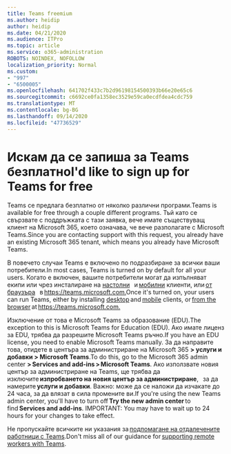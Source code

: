 ```yaml
---
title: Teams freemium
ms.author: heidip
author: heidip
ms.date: 04/21/2020
ms.audience: ITPro
ms.topic: article
ms.service: o365-administration
ROBOTS: NOINDEX, NOFOLLOW
localization_priority: Normal
ms.custom:
- "997"
- "6500005"
ms.openlocfilehash: 641702f433c7b2d96198154500393b66e20e65c6
ms.sourcegitcommit: c6692ce0fa1358ec3529e59ca0ecdfdea4cdc759
ms.translationtype: MT
ms.contentlocale: bg-BG
ms.lasthandoff: 09/14/2020
ms.locfileid: "47736529"
---
```

# <a name="id-like-to-sign-up-for-teams-for-free"></a><span data-ttu-id="ec711-102">Искам да се запиша за Teams безплатно</span><span class="sxs-lookup"><span data-stu-id="ec711-102">I'd like to sign up for Teams for free</span></span>

<span data-ttu-id="ec711-103">Teams се предлага безплатно от няколко различни програми.</span><span class="sxs-lookup"><span data-stu-id="ec711-103">Teams is available for free through a couple different programs.</span></span> <span data-ttu-id="ec711-104">Тъй като се свързвате с поддръжката с тази заявка, вече имате съществуващ клиент на Microsoft 365, което означава, че вече разполагате с Microsoft Teams.</span><span class="sxs-lookup"><span data-stu-id="ec711-104">Since you are contacting support with this request, you already have an existing Microsoft 365 tenant, which means you already have Microsoft Teams.</span></span>

<span data-ttu-id="ec711-105">В повечето случаи Teams е включено по подразбиране за всички ваши потребители.</span><span class="sxs-lookup"><span data-stu-id="ec711-105">In most cases, Teams is turned on by default for all your users.</span></span> <span data-ttu-id="ec711-106">Когато е включен, вашите потребители могат да изпълняват екипи или чрез инсталиране на [настолни](https://docs.microsoft.com/MicrosoftTeams/get-clients#desktop-client)   и [мобилни](https://docs.microsoft.com/MicrosoftTeams/get-clients#mobile-clients) клиенти, или [от браузъра](https://docs.microsoft.com/MicrosoftTeams/get-clients#web-client)   в <https://teams.microsoft.com.></span><span class="sxs-lookup"><span data-stu-id="ec711-106">Once it's turned on, your users can run Teams, either by installing [desktop](https://docs.microsoft.com/MicrosoftTeams/get-clients#desktop-client) and [mobile](https://docs.microsoft.com/MicrosoftTeams/get-clients#mobile-clients) clients, or [from the browser](https://docs.microsoft.com/MicrosoftTeams/get-clients#web-client) at <https://teams.microsoft.com.></span></span>

<span data-ttu-id="ec711-107">Изключение от това е Microsoft Teams за образование (EDU).</span><span class="sxs-lookup"><span data-stu-id="ec711-107">The exception to this is Microsoft Teams for Education (EDU).</span></span> <span data-ttu-id="ec711-108">Ако имате лиценз за EDU, трябва да разрешите Microsoft Teams ръчно.</span><span class="sxs-lookup"><span data-stu-id="ec711-108">If you have an EDU license, you need to enable Microsoft Teams manually.</span></span> <span data-ttu-id="ec711-109">За да направите това, отидете в центъра за администриране на Microsoft 365 **> услуги и добавки > Microsoft Teams**.</span><span class="sxs-lookup"><span data-stu-id="ec711-109">To do this, go to the Microsoft 365 admin center **> Services and add-ins > Microsoft Teams**.</span></span> <span data-ttu-id="ec711-110">Ако използвате новия център за администриране на Teams, ще трябва да изключите **изпробването на новия център за администриране**,   за да намерите **услуги и добавки**. Важно: може да се наложи да изчакате до 24 часа, за да влязат в сила промените ви.</span><span class="sxs-lookup"><span data-stu-id="ec711-110">If you're using the new Teams admin center, you'll have to turn off **Try the new admin center** to find **Services and add-ins**. IMPORTANT: You may have to wait up to 24 hours for your changes to take effect.</span></span>

<span data-ttu-id="ec711-111">Не пропускайте всичките ни указания за [подпомагане на отдалечените работници с Teams](https://docs.microsoft.com/MicrosoftTeams/support-remote-work-with-teams).</span><span class="sxs-lookup"><span data-stu-id="ec711-111">Don't miss all of our guidance for [supporting remote workers with Teams](https://docs.microsoft.com/MicrosoftTeams/support-remote-work-with-teams).</span></span>
